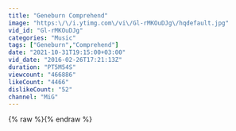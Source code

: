 ```yaml
---
title: "Geneburn Comprehend"
image: "https:\/\/i.ytimg.com\/vi\/Gl-rMKOuDJg\/hqdefault.jpg"
vid_id: "Gl-rMKOuDJg"
categories: "Music"
tags: ["Geneburn","Comprehend"]
date: "2021-10-31T19:15:00+03:00"
vid_date: "2016-02-26T17:21:13Z"
duration: "PT5M54S"
viewcount: "466886"
likeCount: "4466"
dislikeCount: "52"
channel: "MiG"
---
```

{% raw %}{% endraw %}

